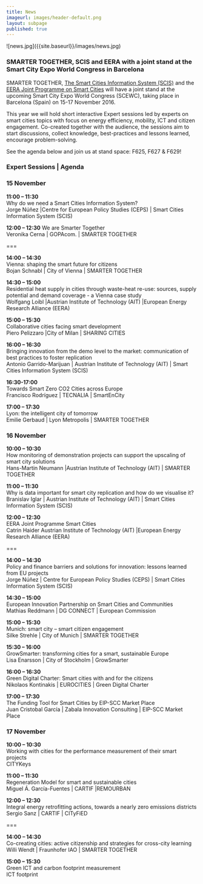 ```yaml
---
title: News
imageurl: images/header-default.png
layout: subpage
published: true
---
```

<div class="news__image">
![news.jpg]({{site.baseurl}}/images/news.jpg)
</div>

### SMARTER TOGETHER, SCIS and EERA with a joint stand at the Smart City Expo World Congress in Barcelona

SMARTER TOGETHER, [The Smart Cities Information System (SCIS)](http://www.smartcities-infosystem.eu) and the [EERA Joint Programme on Smart Cities](http://www.eera-set.eu) will have a joint stand at the upcoming  Smart City Expo World Congress (SCEWC), taking place in Barcelona (Spain) on 15-17 November 2016.

This year we will hold short interactive Expert sessions led by experts on smart cities topics with focus on energy efficiency, mobility, ICT and citizen engagement. Co-created together with the audience, the sessions aim to start discussions, collect knowledge, best-practices and lessons learned, encourage problem-solving. 

See the agenda below and join us at stand space: F625, F627 & F629! 

### Expert Sessions | Agenda

### 15 November

**11:00 – 11:30**<br />
Why do we need a Smart Cities Information System?<br />Jorge Núñez |Centre for European Policy Studies (CEPS) | Smart Cities Information System (SCIS)

**12:00 – 12:30** 
We are Smarter Together <br />
Veronika Cerna | GOPAcom. | SMARTER TOGETHER 

===

**14:00 – 14:30**<br />
Vienna: shaping the smart future for citizens <br />
Bojan Schnabl | City of Vienna | SMARTER TOGETHER

**14:30 – 15:00**<br />
Residential heat supply in cities through waste-heat re-use: sources, supply potential and demand coverage - a Vienna case study<br />
Wolfgang Loibl |Austrian Institute of Technology (AIT) |European Energy Research Alliance (EERA) 

**15:00 – 15:30**<br />
Collaborative cities facing smart development<br />
Piero Pelizzaro |City of Milan | SHARING CITIES 

**16:00 – 16:30**<br />
Bringing innovation from the demo level to the market: communication of best practices to foster replication<br />
Antonio Garrido-Marijuan | Austrian Institute of Technology (AIT) | Smart Cities Information System (SCIS)

**16:30-17:00**<br />
Towards Smart Zero CO2 Cities across Europe<br />
Francisco Rodríguez | TECNALIA | SmartEnCity 

**17:00 – 17:30** <br />
Lyon: the intelligent city of tomorrow <br />
Emilie Gerbaud | Lyon Metropolis | SMARTER TOGETHER 

### 16 November

**10:00 – 10:30** <br />
How monitoring of demonstration projects can support the upscaling of smart city solutions<br />
Hans-Martin Neumann |Austrian Institute of Technology (AIT) | SMARTER TOGETHER

**11:00 – 11:30**<br />
Why is data important for smart city replication and how do we visualise it?<br />
Branislav Iglar | Austrian Institute of Technology (AIT) | Smart Cities Information System (SCIS)

**12:00 – 12:30** <br />
EERA Joint Programme Smart Cities<br />
Catrin Haider Austrian Institute of Technology (AIT) |European Energy Research Alliance (EERA) 

===

**14:00 – 14:30** <br />
Policy and finance barriers and solutions for innovation: lessons learned from EU projects<br />
Jorge Núñez | Centre for European Policy Studies (CEPS) | Smart Cities Information System (SCIS)

**14:30 – 15:00**<br />
European Innovation Partnership on Smart Cities and Communities <br />
Mathias Reddmann | DG CONNECT | European Commission 

**15:00 – 15:30**<br />
Munich: smart city – smart citizen engagement<br />
Silke Strehle | City of Munich | SMARTER TOGETHER 

**15:30 – 16:00**<br />
GrowSmarter: transforming cities for a smart, sustainable Europe<br />
Lisa Enarsson | City of Stockholm | GrowSmarter 

**16:00 – 16:30** <br />
Green Digital Charter: Smart cities with and for the citizens<br />
Nikolaos Kontinakis | EUROCITIES | Green Digital Charter 

**17:00 – 17:30** <br />
The Funding Tool for Smart Cities by EIP-SCC Market Place<br />
Juan Cristobal García | Zabala Innovation Consulting | EIP-SCC Market Place 


### 17 November

**10:00 – 10:30** <br />
Working with cities for the performance measurement of their smart projects<br />
CITYKeys

**11:00 – 11:30**<br />
Regeneration Model for smart and sustainable cities<br />
Miguel Á. García-Fuentes | CARTIF |REMOURBAN 

**12:00 – 12:30**<br />
Integral energy retrofitting actions, towards a nearly zero emissions districts<br />
Sergio Sanz | CARTIF | CITyFiED 

===

**14:00 – 14:30**<br />
Co-creating cities: active citizenship and strategies for cross-city learning<br />
Willi Wendt | Fraunhofer IAO | SMARTER TOGETHER 

**15:00 – 15:30** <br />
Green ICT and carbon footprint measurement<br />
ICT footprint
